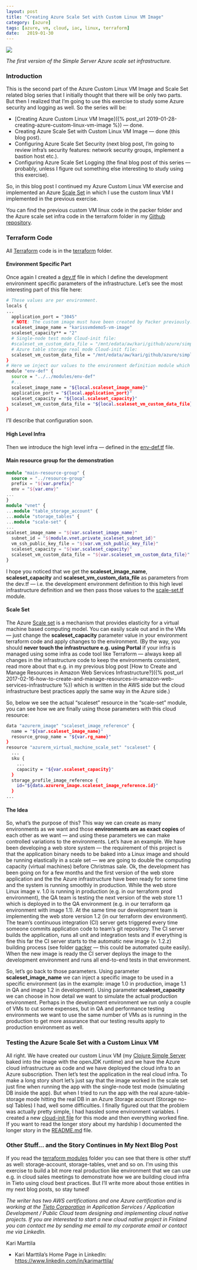 ```yaml
---
layout: post
title: "Creating Azure Scale Set with Custom Linux VM Image"
category: [azure]
tags: [azure, vm, cloud, iac, linux, terraform]
date:	2019-01-30
---
```


![](/img/2019-01-30-creating-azure-scale-set-with-custom-linux-vm-image_img_1.png)

*The first version of the Simple Server Azure scale set infrastructure.*

### Introduction

This is the second part of the Azure Custom Linux VM Image and Scale Set related blog series that I initially thought that there will be only two parts. But then I realized that I’m going to use this exercise to study some Azure security and logging as well. So the series will be:

* [Creating Azure Custom Linux VM Image]({% post_url 2019-01-28-creating-azure-custom-linux-vm-image %}) — done.
* Creating Azure Scale Set with Custom Linux VM Image — done (this blog post).
* Configuring Azure Scale Set Security (next blog post, I’m going to review infra’s security features: network security groups, implement a bastion host etc.).
* Configuring Azure Scale Set Logging (the final blog post of this series — probably, unless I figure out something else interesting to study using this exercise).

So, in this blog post I continued my Azure Custom Linux VM exercise and implemented an Azure [Scale Set](https://docs.microsoft.com/en-us/azure/virtual-machine-scale-sets/overview) in which I use the custom linux VM I implemented in the previous exercise.

You can find the previous custom VM linux code in the packer folder and the Azure scale set infra code in the terraform folder in my [Github repository](https://github.com/karimarttila/azure/tree/master/simple-server-vm).

### Terraform Code

All [Terraform](https://www.terraform.io/) code is in the [terraform](https://github.com/karimarttila/azure/tree/master/simple-server-vm/terraform) folder.

#### Environment Specific Part

Once again I created a [dev.tf](https://github.com/karimarttila/azure/blob/master/simple-server-vm/terraform/envs/dev/dev.tf) file in which I define the development environment specific parameters of the infrastructure. Let’s see the most interesting part of this file here:

```bash
# These values are per environment.  
locals {  
...  
  application_port = "3045"  
  # NOTE: The custom image must have been created by Packer previously.  
  scaleset_image_name = "karissvmdemo5-vm-image"  
  scaleset_capacity** = "2"  
  # Single-node test mode Cloud-init file:  
  #scaleset_vm_custom_data_file = "/mnt/edata/aw/kari/github/azure/simple-server-vm/packer /cloud-init-set-env-mode-single-node.sh"  
  # Azure table storage real mode Cloud-init file:  
  scaleset_vm_custom_data_file = "/mnt/edata/aw/kari/github/azure/simple-server-vm/personal-info/cloud-init-set-env-mode-azure-table-storage.sh"  
}
# Here we inject our values to the environment definition module which creates all actual resources.  
module "env-def" {  
  source = "../../modules/env-def"  
  #...  
  scaleset_image_name = "${local.scaleset_image_name}"  
  application_port = "${local.application_port}"  
  scaleset_capacity = "${local.scaleset_capacity}"  
  scaleset_vm_custom_data_file = "${local.scaleset_vm_custom_data_file}"  
}
```

I’ll describe that configuration soon.

#### High Level Infra

Then we introduce the high level infra — defined in the [env-def.tf](https://github.com/karimarttila/azure/blob/master/simple-server-vm/terraform/modules/env-def/env-def.tf) file.

#### Main resource group for the demonstration

```terraform
module "main-resource-group" {  
  source = "../resource-group"  
  prefix = "${var.prefix}"  
  env = "${var.env}"  
...  
}
module "vnet" {  
...module "table_storage_account" {  
...module "storage_tables" {  
...module "scale-set" {  
...  
scaleset_image_name = "${var.scaleset_image_name}"  
  subnet_id = "${module.vnet.private_scaleset_subnet_id}"  
  vm_ssh_public_key_file = "${var.vm_ssh_public_key_file}"  
  scaleset_capacity = "${var.scaleset_capacity}"  
  scaleset_vm_custom_data_file = "${var.scaleset_vm_custom_data_file}"  
}
```

I hope you noticed that we get the **scaleset_image_name**, **scaleset_capacity** and **scaleset_vm_custom_data_file** as parameters from the dev.tf — i.e. the development environment definition to this high level infrastructure definition and we then pass those values to the [scale-set.tf](https://github.com/karimarttila/azure/tree/master/simple-server-vm/terraform/modules/scale-set) module.

#### Scale Set

The Azure [Scale set](https://docs.microsoft.com/en-us/azure/virtual-machine-scale-sets/overview) is a mechanism that provides elasticity for a virtual machine based computing model. You can easily scale out and in the VMs — just change the **scaleset_capacity** parameter value in your environment terraform code and apply changes to the environment. (By the way, you should **never touch the infrastructure e.g. using Portal** if your infra is managed using some infra as code tool like Terraform — always keep all changes in the infrastructure code to keep the environments consistent, read more about that e.g. in my previous blog post [How to Create and Manage Resources in Amazon Web Services Infrastructure?]({% post_url 2017-02-16-how-to-create-and-manage-resources-in-amazon-web-services-infrastructure %}) which is written in the AWS side but the cloud infrastructure best practices apply the same way in the Azure side.)

So, below we see the actual “scaleset” resource in the “scale-set” module, you can see how we are finally using those parameters with this cloud resource:

```bash
data "azurerm_image" "scaleset_image_reference" {  
  name = "${var.scaleset_image_name}"
  resource_group_name = "${var.rg_name}"
}
resource "azurerm_virtual_machine_scale_set" "scaleset" {
  ...
  sku {
    ...
    capacity = "${var.scaleset_capacity}"
  }
  storage_profile_image_reference {
    id="${data.azurerm_image.scaleset_image_reference.id}"
  }
...
```

#### The Idea

So, what’s the purpose of this? This way we can create as many environments as we want and those **environments are as exact copies** of each other as we want — and using these parameters we can make controlled variations to the environments. Let’s have an example. We have been developing a web store system — the requirement of this project is that the application binary needs to be baked into a Linux image and should be running elastically in a scale set — we are going to double the computing capacity (virtual machines) before Christmas sale. Ok, the development has been going on for a few months and the first version of the web store application and the the Azure infrastructure have been ready for some time and the system is running smoothly in production. While the web store Linux image v. 1.0 is running in production (e.g. in our terraform prod environment), the QA team is testing the next version of the web store 1.1 which is deployed in to the QA environment (e.g. in our terraform qa environment with image 1.1). At the same time our development team is implementing the web store version 1.2 (in our terraform dev environment). The team’s continuous integration (CI) server gets triggered every time someone commits application code to team’s git repository. The CI server builds the application, runs all unit and integration tests and if everything is fine this far the CI server starts to the automatic new image (v. 1.2.z) building process (see folder [packer](https://github.com/karimarttila/azure/tree/master/simple-server-vm/packer) — this could be automated quite easily). When the new image is ready the CI server deploys the image to the development environment and runs all end-to-end tests in that environment.

So, let’s go back to those parameters. Using parameter **scaleset_image_name** we can inject a specific image to be used in a specific environment (as in the example: image 1.0 in production, image 1.1 in QA and image 1.2 in development). Using parameter **scaleset_capacity** we can choose in how detail we want to simulate the actual production environment. Perhaps in the development environment we run only a couple of VMs to cut some expenses, but in QA and performance testing environments we want to use the same number of VMs as is running in the production to get more assurance that our testing results apply to production environment as well.

### Testing the Azure Scale Set with a Custom Linux VM

All right. We have created our custom Linux VM (my [Clojure Simple Server](https://github.com/karimarttila/clojure/tree/master/clj-ring-cljs-reagent-demo/simple-server) baked into the image with the openJDK runtime) and we have the Azure cloud infrastructure as code and we have deployed the cloud infra to an Azure subscription. Then let’s test the application in the real cloud infra. To make a long story short let’s just say that the image worked in the scale set just fine when running the app with the single-node test mode (simulating DB inside the app). But when I tried to run the app with the real azure-table-storage mode hitting the real DB in an Azure Storage account (Storage no-sql Tables) I had, well some difficulties. I finally figured out that the problem was actually pretty simple, I had hassled some environment variables. I created a new [cloud-init file](https://github.com/karimarttila/azure/blob/master/simple-server-vm/packer/cloud-init-set-env-mode-azure-table-storage_template.sh) for this mode and then everything worked fine. If you want to read the longer story about my hardship I documented the longer story in the [README.md](https://github.com/karimarttila/azure/blob/master/simple-server-vm/README.md) file.

### Other Stuff... and the Story Continues in My Next Blog Post

If you read the [terraform modules](https://github.com/karimarttila/azure/tree/master/simple-server-vm/terraform/modules) folder you can see that there is other stuff as well: storage-account, storage-tables, vnet and so on. I’m using this exercise to build a bit more real production like environment that we can use e.g. in cloud sales meetings to demonstrate how we are building cloud infra in Tieto using cloud best practices. But I’ll write more about those entities in my next blog posts, so stay tuned!

*The writer has two AWS certifications and one Azure certification and is working at the [Tieto Corporation](https://www.tieto.com/) in Application Services / Application Development / Public Cloud team designing and implementing cloud native projects. If you are interested to start a new cloud native project in Finland you can contact me by sending me email to my corporate email or contact me via LinkedIn.*

Kari Marttila

* Kari Marttila’s Home Page in LinkedIn: <https://www.linkedin.com/in/karimarttila/>
